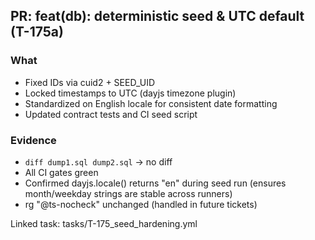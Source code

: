 ## PR: feat(db): deterministic seed & UTC default (T-175a)

### What
* Fixed IDs via cuid2 + SEED_UID
* Locked timestamps to UTC (dayjs timezone plugin)
* Standardized on English locale for consistent date formatting
* Updated contract tests and CI seed script

### Evidence
- `diff dump1.sql dump2.sql` → no diff
- All CI gates green
- Confirmed dayjs.locale() returns "en" during seed run (ensures month/weekday strings are stable across runners)
- rg "@ts-nocheck" unchanged (handled in future tickets)

Linked task: tasks/T-175_seed_hardening.yml
